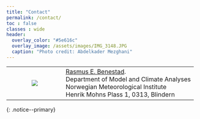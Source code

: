 ```yaml
---
title: "Contact"
permalink: /contact/
toc : false
classes : wide
header:
  overlay_color: "#5e616c"
  overlay_image: /assets/images/IMG_3148.JPG
  caption: "Photo credit: Abdelkader Mezghani"
---
```


<table>
 <tr>
   <td width="30%" style ="border: none;"><center> <img src="https://metno.github.io/mk-website/assets/images/bio/rasmus2.jpeg"/></center></td> 
   <td align="justify" valign="top" style ="border: none;">
     <a href="mailto:rasmusb@met.no">Rasmus E. Benestad</a>.<br>
     Department of Model and Climate Analyses <br>
     Norwegian Meteorological Institute <br>
     Henrik Mohns Plass 1, 0313, Blindern <br>
   </td>
 </tr>
 </table>
{: .notice--primary}
